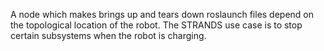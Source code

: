 A node which makes brings up and tears down roslaunch files depend on the topological location of the robot. The STRANDS use case is to stop certain subsystems when the robot is charging.